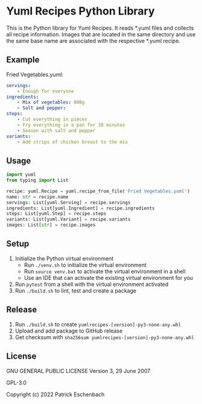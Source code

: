 # Yuml Recipes Python Library

This is the Python library for Yuml Recipes. It reads *.yuml files and collects all recipe information. Images that are located in the same directory and use the same base name are associated with the respective *.yuml recipe.

## Example

Fried Vegetables.yuml:

```yaml
servings:
    - Enough for everyone
ingredients:
    - Mix of vegetables: 800g
    - Salt and pepper:
steps:
    - Cut everything in pieces
    - Fry everything in a pan for 10 minutes
    - Season with salt and pepper
variants:
    - Add strips of chicken breast to the mix
```

## Usage

```python
import yuml
from typing import List

recipe: yuml.Recipe = yuml.recipe_from_file('Fried Vegetables.yuml')
name: str = recipe.name
servings: List[yuml.Serving] = recipe.servings
ingredients: List[yuml.Ingredient] = recipe.ingredients
steps: List[yuml.Step] = recipe.steps
variants: List[yuml.Variant] = recipe.variants
images: List[str] = recipe.images
```

## Setup

1. Initialize the Python virtual environment
   * Run `./venv.sh` to initialize the virtual environment
   * Run `source venv.bat` to activate the virtual environment in a shell
   * Use an IDE that can activate the existing virtual environment for you
1. Run `pytest` from a shell with the virtual environment activated
1. Run `./build.sh` to lint, test and create a package

## Release

1. Run `./build.sh` to create `yumlrecipes-[version]-py3-none-any.whl`
1. Upload and add package to GitHub release
1. Get checksum with `sha256sum yumlrecipes-[version]-py3-none-any.whl`

## License

GNU GENERAL PUBLIC LICENSE Version 3, 29 June 2007

GPL-3.0

Copyright (c) 2022 Patrick Eschenbach
